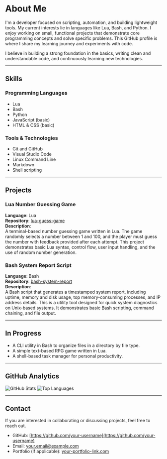 # About Me

I'm a developer focused on scripting, automation, and building lightweight tools. My current interests lie in languages like Lua, Bash, and Python. I enjoy working on small, functional projects that demonstrate core programming concepts and solve specific problems. This GitHub profile is where I share my learning journey and experiments with code.

I believe in building a strong foundation in the basics, writing clean and understandable code, and continuously learning new technologies.

---

## Skills

### Programming Languages
- Lua
- Bash
- Python
- JavaScript (basic)
- HTML & CSS (basic)

### Tools & Technologies
- Git and GitHub
- Visual Studio Code
- Linux Command Line
- Markdown
- Shell scripting

---

## Projects

### Lua Number Guessing Game
**Language**: Lua  
**Repository**: [lua-guess-game](https://github.com/your-username/lua-guess-game)  
**Description**:  
A terminal-based number guessing game written in Lua. The game randomly selects a number between 1 and 100, and the player must guess the number with feedback provided after each attempt. This project demonstrates basic Lua syntax, control flow, user input handling, and the use of random number generation.

### Bash System Report Script
**Language**: Bash  
**Repository**: [bash-system-report](https://github.com/your-username/bash-system-report)  
**Description**:  
A Bash script that generates a timestamped system report, including uptime, memory and disk usage, top memory-consuming processes, and IP address details. This is a utility tool designed for quick system diagnostics on Unix-based systems. It demonstrates basic Bash scripting, command chaining, and file output.

---

## In Progress

- A CLI utility in Bash to organize files in a directory by file type.
- A simple text-based RPG game written in Lua.
- A shell-based task manager for personal productivity.

---

## GitHub Analytics

![GitHub Stats](https://github-readme-stats.vercel.app/api?username=your-username&show_icons=true&theme=default)
![Top Languages](https://github-readme-stats.vercel.app/api/top-langs/?username=your-username&layout=compact)

---

## Contact

If you are interested in collaborating or discussing projects, feel free to reach out.

- GitHub: [https://github.com/your-username](https://github.com/your-username)
- Email: your.email@example.com
- Portfolio (if applicable): [your-portfolio-link.com](http://your-portfolio-link.com)
